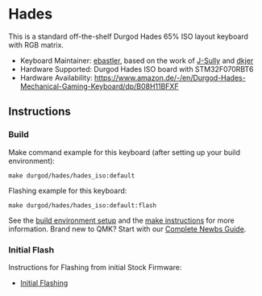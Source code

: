 # Hades

This is a standard off-the-shelf Durgod Hades 65% ISO layout keyboard with RGB matrix.

* Keyboard Maintainer: [ebastler](https://github.com/ebastler), based on the work of [J-Sully](https://github.com/J-Sully) and [dkjer](https://github.com/dkjer)
* Hardware Supported: Durgod Hades ISO board with STM32F070RBT6
* Hardware Availability: https://www.amazon.de/-/en/Durgod-Hades-Mechanical-Gaming-Keyboard/dp/B08H11BFXF

## Instructions

### Build

Make command example for this keyboard (after setting up your build environment):

    make durgod/hades/hades_iso:default

Flashing example for this keyboard:

    make durgod/hades/hades_iso:default:flash

See the [build environment setup](https://docs.qmk.fm/#/getting_started_build_tools) and the [make instructions](https://docs.qmk.fm/#/getting_started_make_guide) for more information. Brand new to QMK? Start with our [Complete Newbs Guide](https://docs.qmk.fm/#/newbs).

### Initial Flash

Instructions for Flashing from initial Stock Firmware:
* [Initial Flashing](../readme.md#initial-flash)
